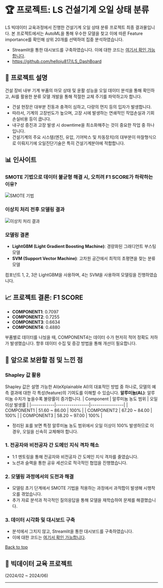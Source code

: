 <a name="top"></a>

# 🏆 프로젝트: LS 건설기계 오일 상태 분류

LS 빅데이터 교육과정에서 진행한 건설기계 오일 상태 분류 프로젝트 최종 결과물입니다. 본 프로젝트에서는 AutoML을 통해 우수한 모델을 찾고 이에 따른 Feature importance를 확인해 상위 20개를 선택하여 집중 분석하였습니다.
- Streamlit을 통한 대시보드를 구축하였습니다. 이에 대한 코드는 [여기서 확인 가능합니다](https://github.com/helloju817/LS_DashBoard).
- https://github.com/helloju817/LS_DashBoard

## 📌 프로젝트 설명
건설 장비 내부 기계 부품의 마모 상태 및 윤활 성능을 오일 데이터 분석을 통해 확인하고, AI를 활용한 분류 모델 개발을 통해 적절한 교체 주기를 파악하고자 합니다.
- 건설 현장은 대부분 진동과 충격이 심하고, 다량의 먼지 등의 입자가 발생합니다.
- 따라서, 기계의 고장빈도가 높으며, 고장 시에 발생하는 연쇄적인 작업손실과 기회손실비용 등이 큽니다.
- 내구성 증진과 고장 발생 시 downtime을 최소화해주는 것이 중요한 작업 중 하나입니다.
- 건설기계의 주요 시스템(엔진, 유압, 기어박스 및 차동장치)의 대부분이 마찰형식으로 이뤄지기에 오일진단기술은 특히 건설기계분야에 적합합니다.

## 📊 인사이트
### SMOTE 기법으로 데이터 불균형 해결 시, 오히려 F1 SCORE가 하락하는 이유?
![SMOTE 기법](https://github.com/helloju817/LS_Construction-machinery-oil-Classification/assets/76280200/9c47c85a-c7d6-47e2-af45-4dc2aa596668)

### 이상치 처리 전후 모델링 결과
![이상치 처리 결과](https://github.com/helloju817/LS_Construction-machinery-oil-Classification/assets/76280200/1382b1f6-6d9b-4c71-a22f-cb5429415360)

### 모델링 결론
- **LightGBM (Light Gradient Boosting Machine)**: 경량화된 그래디언트 부스팅 모델
- **SVM (Support Vector Machine)**: 고차원 공간에서 최적의 초평면을 찾는 분류 모델

컴포넌트 1, 2, 3은 LightGBM을 사용하며, 4는 SVM을 사용하여 모델링을 진행하였습니다.

## 📈 프로젝트 결론: F1 SCORE
- **COMPONENT1**: 0.7097
- **COMPONENT2**: 0.7255
- **COMPONENT3**: 0.6634
- **COMPONENT4**: 0.4880 

부품별로 데이터를 나눴을 때, COMPONENT4는 데이터 수가 현저히 적어 정확도 저하가 발생했습니다. 향후 데이터 수집 및 증강 방법을 통해 개선이 필요합니다.

## 🚀 앞으로 보완할 점 및 느낀 점
### Shapley 값 활용
Shapley 값은 설명 가능한 AI(eXplainable AI)의 대표적인 방법 중 하나로, 모델의 예측 결과에 대한 각 특성(feature)의 기여도를 이해할 수 있습니다.
**알루미늄(AL)**: 알루미늄 수치가 높을수록 불량률이 증가합니다.
| Component | 알루미늄 농도 범위 | 오일 이상 발생률 |
|------------|-----------------|-----------------|
| COMPONENT1 | 51.60 ~ 86.00   | 100%            |
| COMPONENT2 | 67.20 ~ 84.00   | 100%            |
| COMPONENT3 | 58.20 ~ 97.00   | 100%            |
- 정리된 표를 보면 특정 알루미늄 농도 범위에서 오일 이상이 100% 발생하므로 이 경우, 오일을 신속히 교체해야 합니다.

### 1. 전공자와 비전공자 간 도메인 지식 격차 해소
- 1:1 멘토링을 통해 전공자와 비전공자 간 도메인 지식 격차를 줄였습니다.
- 노션과 슬랙을 통한 공유 세션으로 적극적인 협업을 진행했습니다.

### 2. 모델링 과정에서의 도전과 해결
- 모델링 초기 단계에서 SMOTE 기법을 적용하는 과정에서 과적합이 발생해 시행착오를 겪었습니다.
- 추가 자료 분석과 적극적인 질의응답을 통해 모델을 재학습하여 문제를 해결했습니다.

### 3. 데이터 시각화 및 대시보드 구축
- 분석에서 그치지 않고, Streamlit을 통한 대시보드를 구축하였습니다. 
- 이에 대한 코드는 [여기서 확인 가능합니다](https://github.com/helloju817/ls_dashboard).

[Back to top](#top)

## 📅 빅데이터 교육 프로젝트
(2024/02 ~ 2024/06)

---
